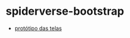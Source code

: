 ﻿# spiderverse-bootstrap

 - <a href=" https://www.figma.com/design/g8crJdSmpBuMrEJXNXGRPc/SpiderVerce?node-id=0-1&p=f&t=kZYR9av5v3wXmDL7-0">protótipo das telas</a>

